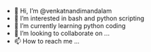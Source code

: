 - 👋 Hi, I’m @venkatnandimandalam
- 👀 I’m interested in bash and python scripting
- 🌱 I’m currently learning python coding
- 💞️ I’m looking to collaborate on ...
- 📫 How to reach me ...

<!---
venkatnandimandalam/venkatnandimandalam is a ✨ special ✨ repository because its `README.md` (this file) appears on your GitHub profile.
You can click the Preview link to take a look at your changes.
--->

